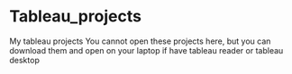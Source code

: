 # Tableau_projects
My tableau projects
You cannot open these projects here, but you can download them and open on your laptop if have tableau reader or tableau desktop
